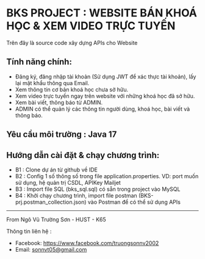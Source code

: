 
# BKS PROJECT : WEBSITE BÁN KHOÁ HỌC & XEM VIDEO TRỰC TUYẾN
Trên đây là source code xây dựng APIs cho Website

## Tính năng chính:
+ Đăng ký, đăng nhập tài khoản (Sử dụng JWT để xác thực tài khoản), lấy lại mật khẩu thông qua Email.
+ Xem thông tin cơ bản khoá học chưa sở hữu.
+ Xem video trực tuyến ngay trên website với những khoá học đã sở hữu.
+ Xem bài viết, thông báo từ ADMIN.
+ ADMIN có thể quản lý các thông tin người dùng, khoá học, bài viết và thông báo. 

## Yêu cầu môi trường : Java 17

## Hướng dẫn cài đặt & chạy chương trình:
+ B1 : Clone dự án từ github về IDE
+ B2 : Config 1 số thông số trong file application.properties. VD: port muốn sử dụng, hệ quản trị CSDL, APIKey Mailjet
+ B3 : Import file SQL (bks_sql.sql) có sẵn trong project vào MySQL 
+ B4 : Khởi chạy chương trình, import file postman (BKS-prj.postman_collection.json) vào Postman để có thể sử dụng APIs
------------------------------------------------------------------------------------------
From Ngô Vũ Trường Sơn - HUST - K65

Thông tin liên hệ : 
+ Facebook: https://www.facebook.com/truongsonnv2002
+ Email: sonnvt05@gmail.com
